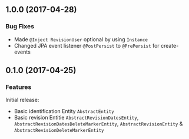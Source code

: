 

<!--
### Bug Fixes
### Features
### BREAKING CHANGES
-->

<a name="1.0.0"></a>

## 1.0.0 (2017-04-28)

### Bug Fixes

* Made `@Inject RevisionUser` optional by using `Instance`
* Changed JPA event listener `@PostPersist` to `@PrePersist` for create-events

<a name="0.1.0"></a>

## 0.1.0 (2017-04-25)

### Features

Initial release:

* Basic identification Entity `AbstractEntity`
* Basic revision Entitie `AbstractRevisionDatesEntity`, `AbstractRevisionDatesDeleteMarkerEntity`, `AbstractRevisionEntity` & `AbstractRevisionDeleteMarkerEntity`